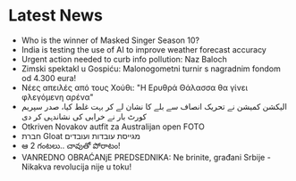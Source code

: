 # Latest News
-  Who is the winner of Masked Singer Season 10?
-  India is testing the use of AI to improve weather forecast accuracy
-  Urgent action needed to curb info pollution: Naz Baloch
-  Zimski spektakl u Gospiću: Malonogometni turnir s nagradnim fondom od 4.300 eura!
-  Νέες απειλές από τους Χούθι: "Η Ερυθρά Θάλασσα θα γίνει φλεγόμενη αρένα"
-  الیکشن کمیشن نے تحریک انصاف سے بلے کا نشان لے کر بہت غلط کیا، صدر سپریم کورٹ بار نے خرابی کی نشاندہی کر دی
-  Otkriven Novakov autfit za Australijan open FOTO
-  חברת Gloat מגייסת עובדות ועובדים
-  ఆ 2 గంటలు.. చావుతో పోరాటం!
-  VANREDNO OBRAĆANjE PREDSEDNIKA: Ne brinite, građani Srbije - Nikakva revolucija nije u toku!
